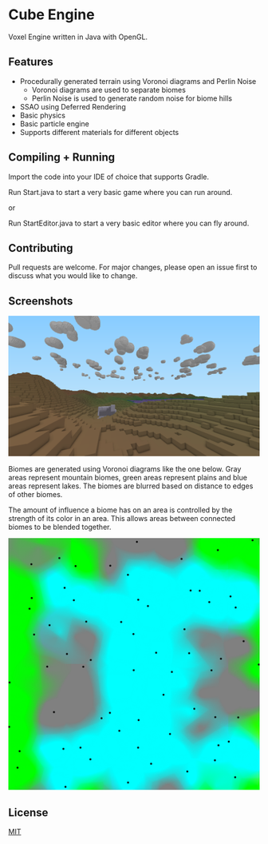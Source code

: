 # Cube Engine

Voxel Engine written in Java with OpenGL.

## Features

- Procedurally generated terrain using Voronoi diagrams and Perlin Noise
  - Voronoi diagrams are used to separate biomes
  - Perlin Noise is used to generate random noise for biome hills
- SSAO using Deferred Rendering
- Basic physics
- Basic particle engine
- Supports different materials for different objects

## Compiling + Running

Import the code into your IDE of choice that supports Gradle.

Run Start.java to start a very basic game where you can run around.

or

Run StartEditor.java to start a very basic editor where you can fly around.

## Contributing
Pull requests are welcome. For major changes, please open an issue first to discuss what you would like to change.

## Screenshots

![alt text](https://github.com/tylerhasman/CubeEngine/blob/master/screenshots/in-game.png)


Biomes are generated using Voronoi diagrams like the one below. Gray areas represent mountain biomes, green areas represent plains and blue areas represent lakes.
The biomes are blurred based on distance to edges of other biomes. 

The amount of influence a biome has on an area is controlled by the strength of its color in an area. 
This allows areas between connected biomes to be blended together.

![alt text](https://github.com/tylerhasman/CubeEngine/blob/master/screenshots/biomeTest.png)

## License
[MIT](https://choosealicense.com/licenses/mit/)

